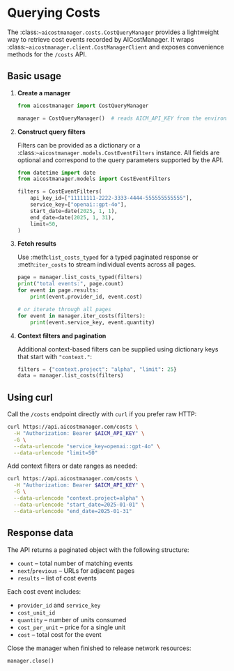# Querying Costs

The :class:`~aicostmanager.costs.CostQueryManager` provides a lightweight way
to retrieve cost events recorded by AICostManager. It wraps
:class:`~aicostmanager.client.CostManagerClient` and exposes convenience
methods for the ``/costs`` API.

## Basic usage

1. **Create a manager**

   ```python
   from aicostmanager import CostQueryManager

   manager = CostQueryManager()  # reads AICM_API_KEY from the environment
   ```

2. **Construct query filters**

   Filters can be provided as a dictionary or a
   :class:`~aicostmanager.models.CostEventFilters` instance. All fields are
   optional and correspond to the query parameters supported by the API.

   ```python
   from datetime import date
   from aicostmanager.models import CostEventFilters

   filters = CostEventFilters(
       api_key_id=["11111111-2222-3333-4444-555555555555"],
       service_key=["openai::gpt-4o"],
       start_date=date(2025, 1, 1),
       end_date=date(2025, 1, 31),
       limit=50,
   )
   ```

3. **Fetch results**

   Use :meth:`list_costs_typed` for a typed paginated response or
   :meth:`iter_costs` to stream individual events across all pages.

   ```python
   page = manager.list_costs_typed(filters)
   print("total events:", page.count)
   for event in page.results:
       print(event.provider_id, event.cost)

   # or iterate through all pages
   for event in manager.iter_costs(filters):
       print(event.service_key, event.quantity)
   ```

4. **Context filters and pagination**

   Additional context-based filters can be supplied using dictionary keys that
   start with ``"context."``:

   ```python
   filters = {"context.project": "alpha", "limit": 25}
   data = manager.list_costs(filters)
   ```

## Using curl

Call the `/costs` endpoint directly with `curl` if you prefer raw HTTP:

```bash
curl https://api.aicostmanager.com/costs \
  -H "Authorization: Bearer $AICM_API_KEY" \
  -G \
  --data-urlencode "service_key=openai::gpt-4o" \
  --data-urlencode "limit=50"
```

Add context filters or date ranges as needed:

```bash
curl https://api.aicostmanager.com/costs \
  -H "Authorization: Bearer $AICM_API_KEY" \
  -G \
  --data-urlencode "context.project=alpha" \
  --data-urlencode "start_date=2025-01-01" \
  --data-urlencode "end_date=2025-01-31"
```

## Response data

The API returns a paginated object with the following structure:

- ``count`` – total number of matching events
- ``next``/``previous`` – URLs for adjacent pages
- ``results`` – list of cost events

Each cost event includes:

- ``provider_id`` and ``service_key``
- ``cost_unit_id``
- ``quantity`` – number of units consumed
- ``cost_per_unit`` – price for a single unit
- ``cost`` – total cost for the event

Close the manager when finished to release network resources:

```python
manager.close()
```
